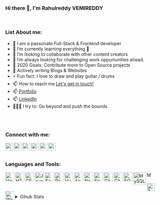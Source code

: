 ### Hi there 👋, I'm Rahulreddy VEMIREDDY

<!--
**Rahulreddy730/Rahulreddy730** is a ✨ _special_ ✨ repository because its `README.md` (this file) appears on your GitHub profile.

-->
<br />

### List About me:


- 🎤 I am a passonate Full-Stack & Frontend developer
- 🌱 I’m currently learning everything 🤣
- 👯 I’m looking to collaborate with other content creators
- 🌋 I’m always looking for challenging work oppurtunities ahead.
- 🥅 2020 Goals: Contribute more to Open Source projects
- 💬 Actively writing Blogs & Websites
- ⚡ Fun fact: I love to draw and play guitar / drums
- 📫 How to reach me <a href="mailto:easwerrahulreddy@gmail.com">Let's get in touch!</a>
- 📫 <a href="https://easwerrahulreddy.wixsite.com/rahulreddyv/">Portfolio</a>
- 📫 <a href="https://www.linkedin.com/in/rahulreddy-vemireddy/">LinkedIn</a>
- 🧗🏾‍♀️ I try to: Go beyond and push the bounds

<br /><br />

### Connect with me:

<a href="https://easwerrahulreddy.wixsite.com/rahulreddyv">
 <img align="left" alt="wixcom" width="24px" src="https://uxwing.com/wp-content/themes/uxwing/download/01-user_interface/globe.png" />
</a>
<a href="https://codepen.io/Rahulreddy7306">
 <img align="left" alt="rahulreddy | Codepen" width="24px" src="https://uxwing.com/wp-content/themes/uxwing/download/10-brands-and-social-media/codepen.png" />
</a>
<a href="https://www.linkedin.com/in/rahulreddy-vemireddy/">
 <img align="left" alt="rahulreddy | LinkedIn" width="24px" src="https://uxwing.com/wp-content/themes/uxwing/download/10-brands-and-social-media/linkedin-round.png" />
</a>
<a href="https://twitter.com/Rahulreddy7306">
 <img align="left" alt="rahulreddy | Twitter" width="24px" src="https://uxwing.com/wp-content/themes/uxwing/download/10-brands-and-social-media/twitter-round.png" />
</a>
<a href="https://www.facebook.com/easwerrahul.reddy.7">
 <img align="left" alt="rahulreddy | Facebook" width="24px" src="https://uxwing.com/wp-content/themes/uxwing/download/10-brands-and-social-media/facebook-round.png" />
</a>
<a href="https://www.instagram.com/rockandrollrahul/?hl=en">
 <img align="left" alt="rockandroll | Instagram" width="24px" src="https://uxwing.com/wp-content/themes/uxwing/download/10-brands-and-social-media/instagram-round.png" /></a>

<br />
<br />

### Languages and Tools:

<img align="left" alt="Visual Studio Code" width="28px" src="https://uxwing.com/wp-content/themes/uxwing/download/10-brands-and-social-media/visual-studio-code.png" />
<img align="left" alt="HTML5" width="28px" src="https://uxwing.com/wp-content/themes/uxwing/download/07-design-and-development/html.png" />
<img align="left" alt="CSS3" width="28px" src="https://uxwing.com/wp-content/themes/uxwing/download/07-design-and-development/css.png" />
<img align="left" alt="JavaScript" width="28px" src="https://uxwing.com/wp-content/themes/uxwing/download/07-design-and-development/javascript-programming-language.png" />
<img align="left" alt="Sass" width="28px" src="https://uxwing.com/wp-content/themes/uxwing/download/07-design-and-development/sass.png" />
<img align="left" alt="React" width="28px" src="https://uxwing.com/wp-content/themes/uxwing/download/07-design-and-development/react-js.png" />
<img align="left" alt="Vue" width="28px" src="https://uxwing.com/wp-content/themes/uxwing/download/07-design-and-development/vue-js.png"/>
<img align="left" alt="Angular" width="28px" src="https://uxwing.com/wp-content/themes/uxwing/download/07-design-and-development/angular.svg" />
<img align="left" alt="Node.js" width="28px" src="https://uxwing.com/wp-content/themes/uxwing/download/07-design-and-development/node-js.png" />
<img align="left" alt="Firebase" width="28px" src="https://uxwing.com/wp-content/themes/uxwing/download/10-brands-and-social-media/google-firebase.png" />
<img align="left" alt="GitHub" width="28px" src="https://uxwing.com/wp-content/themes/uxwing/download/10-brands-and-social-media/github.png" />
<img align="left" alt="Git" width="28px" src="https://uxwing.com/wp-content/themes/uxwing/download/10-brands-and-social-media/git.png" />
<img align="left" alt="SQL" width="28px" src="https://uxwing.com/wp-content/themes/uxwing/download/07-design-and-development/database.png" />
<img align="left" alt="MySQL" width="40px" src="https://www.freepnglogos.com/uploads/logo-mysql-png/logo-mysql-mysql-and-moodle-elearningworld-5.png" />
<img align="left" alt="MongoDB" width="15px" src="https://uxwing.com/wp-content/themes/uxwing/download/10-brands-and-social-media/mongodb.png" />
<br />
<br />
<img align="left" alt="Terminal" width="25px" src="https://uxwing.com/wp-content/themes/uxwing/download/07-design-and-development/cmd-terminal.png" />
<img align="left" alt="Wordpress" width="28px" src="https://uxwing.com/wp-content/themes/uxwing/download/07-design-and-development/wordpress-website.png" />


<br />
<br />

<details>
 <summary>Gihub Stats</summary>
<a href="https://github.com/Rahulreddy730">
  <img align="center" src="https://github-readme-stats.vercel.app/api/top-langs/?username=Rahulreddy730&theme=merko&hide_langs_below=1" />
</a>

<br />
<br />
<a href="https://github.com/Rahulreddy730">
 <img align="center" src="https://github-readme-stats.vercel.app/api?username=Rahulreddy730&show_icons=true&theme=merko&line_height=27" alt="Rahulreddy github stats"/>
</a>

<br />
<br />
<!--
<a href="https://github.com/Rahulreddy730/slackclone">
  <img align="center" src="https://github-readme-stats.vercel.app/api/pin/?username=Rahulreddy730&repo=slackcolne&theme=merko" />
</a>-->


<div align="center">

### Show some ❤️ by starring some of the repositories!

</div>

</details>
